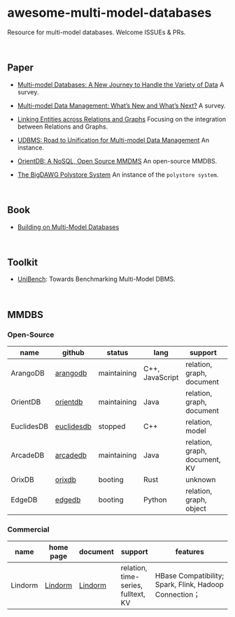 # awesome-multi-model-databases

Resource for multi-model databases. Welcome ISSUEs & PRs.

    

## Paper

- [Multi-model Databases: A New Journey to Handle the Variety of Data](https://dl.acm.org/doi/pdf/10.1145/3323214) A survey.

- [Multi-model Data Management: What’s New and What’s Next?](https://www.cs.helsinki.fi/u/jilu/paper/multi-model-data_EDBT.pdf) A survey.

- [Linking Entities across Relations and Graphs](https://www.disi.unitn.it/~pavel/OM/articles/Fan_ICDE22.pdf) Focusing on the integration between Relations and Graphs.

- [UDBMS: Road to Unification for Multi-model Data Management](https://arxiv.org/pdf/1612.08050.pdf) An instance.

- [OrientDB: A NoSQL, Open Source MMDMS](https://ceur-ws.org/Vol-3163/BICOD21_paper_3.pdf) An open-source MMDBS.

- [The BigDAWG Polystore System](https://sci.bban.top/pdf/10.1145/2814710.2814713.pdf) An instance of the `polystore system`.

    

## Book

- [Building on Multi-Model Databases](https://www.oreilly.com/library/view/building-on-multi-model/9781492049234/)

    

## Toolkit

- [UniBench](https://github.com/HY-UDBMS/UniBench): Towards Benchmarking Multi-Model DBMS.

    

## MMDBS

### Open-Source

| name       | github                                                    | status      | lang            | support                       | protocol | query               | license    |
| ---------- | --------------------------------------------------------- | ----------- | --------------- | ----------------------------- | -------- | ------------------- | ---------- |
| ArangoDB   | [arangodb](https://github.com/arangodb/arangodb)          | maintaining | C++, JavaScript | relation, graph, document     | http     | AQL                 | Apache-2.0 |
| OrientDB   | [orientdb](https://github.com/orientechnologies/orientdb) | maintaining | Java            | relation, graph, document     | http     | SQL99               | Apache-2.0 |
| EuclidesDB | [euclidesdb](https://github.com/perone/euclidesdb)        | stopped     | C++             | relation, model               | gRPC     | gRPC                | Apache-2.0 |
| ArcadeDB   | [arcadedb](https://github.com/ArcadeData/arcadedb)        | maintaining | Java            | relation, graph, document, KV | http     | SQL99, Cypher, JSON | Apache-2.0 |
| OrixDB     | [orixdb](https://github.com/orixdb/orixdb)                | booting     | Rust            | unknown                       | unknown  | GraphQL             | MIT        |
| EdgeDB     | [edgedb](https://github.com/edgedb/edgedb)                | booting     | Python          | relation, graph, object       | http     | EdgeQL              | Apache-2.0 |

### Commercial

| name    | home page                                              | document                                               | support                             | features                                                   |
| ------- | ------------------------------------------------------ | ------------------------------------------------------ | ----------------------------------- | ---------------------------------------------------------- |
| Lindorm | [Lindorm](https://help.aliyun.com/product/172543.html) | [Lindorm](https://help.aliyun.com/product/172543.html) | relation, time-series, fulltext, KV | HBase Compatibility; <br/>Spark, Flink, Hadoop Connection； |
